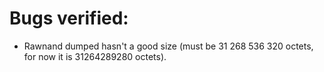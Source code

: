 # Bugs verified:

* Rawnand dumped hasn't a good size (must be 31 268 536 320 octets, for now it is 31264289280 octets).

